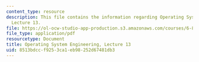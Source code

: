 ```yaml
---
content_type: resource
description: This file contains the information regarding Operating System Engineering,
  Lecture 13.
file: https://ol-ocw-studio-app-production.s3.amazonaws.com/courses/6-828-operating-system-engineering-fall-2012/8513bdccf9253ca1eb98252d67481db3_MIT6_828F12_lec13_notes.pdf
file_type: application/pdf
resourcetype: Document
title: Operating System Engineering, Lecture 13
uid: 8513bdcc-f925-3ca1-eb98-252d67481db3
---
```

